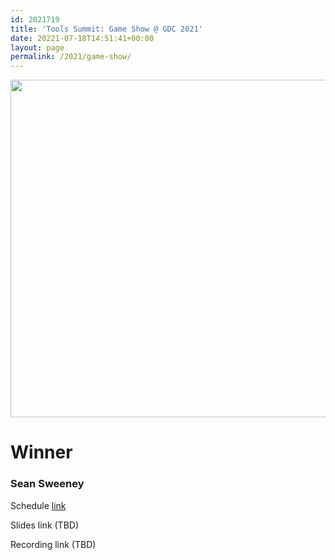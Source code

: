 ```yaml
---
id: 2021719
title: 'Tools Summit: Game Show @ GDC 2021'
date: 20221-07-18T14:51:41+00:00
layout: page
permalink: /2021/game-show/
---
```


<img height="540" width="960" src="{{ site.url }}/assets/imgs/game_show/2021_game_show.gif">


# Winner

###  Sean Sweeney

Schedule [link](https://schedule.gdconf.com/session/tools-summit-live-game-show/881119)

Slides link (TBD)

Recording link (TBD)
